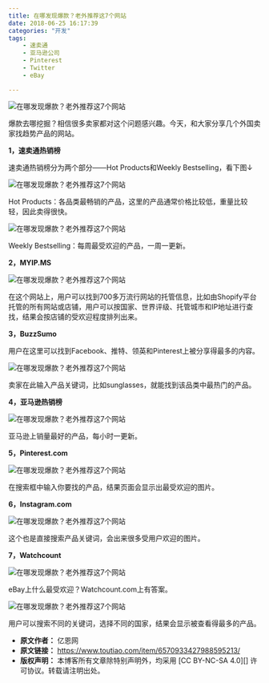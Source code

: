 ```yaml
---
title: 在哪发现爆款？老外推荐这7个网站
date: 2018-06-25 16:17:39
categories: "开发"
tags:
	- 速卖通
	- 亚马逊公司
	- Pinterest
	- Twitter
	- eBay

---
```


![在哪发现爆款？老外推荐这7个网站][7]

爆款去哪挖掘？相信很多卖家都对这个问题感兴趣。今天，和大家分享几个外国卖家找趋势产品的网站。

**1，速卖通热销榜**

速卖通热销榜分为两个部分——Hot Products和Weekly Bestselling，看下图↓

![在哪发现爆款？老外推荐这7个网站][7 1]

Hot Products：各品类最畅销的产品，这里的产品通常价格比较低，重量比较轻，因此卖得很快。

![在哪发现爆款？老外推荐这7个网站][7 2]

Weekly Bestselling：每周最受欢迎的产品，一周一更新。

**2，MYIP.MS**

![在哪发现爆款？老外推荐这7个网站][7 3]

在这个网站上，用户可以找到700多万流行网站的托管信息，比如由Shopify平台托管的所有网站或店铺，用户可以按国家、世界评级、托管城市和IP地址进行查找，结果会按店铺的受欢迎程度排列出来。

**3，BuzzSumo**

用户在这里可以找到Facebook、推特、领英和Pinterest上被分享得最多的内容。

![在哪发现爆款？老外推荐这7个网站][7 4]

卖家在此输入产品关键词，比如sunglasses，就能找到该品类中最热门的产品。

**4，亚马逊热销榜**

![在哪发现爆款？老外推荐这7个网站][7 5]

亚马逊上销量最好的产品，每小时一更新。

**5，Pinterest.com**

![在哪发现爆款？老外推荐这7个网站][7 6]

在搜索框中输入你要找的产品，结果页面会显示出最受欢迎的图片。

**6，Instagram.com**

![在哪发现爆款？老外推荐这7个网站][7 7]

这个也是直接搜索产品关键词，会出来很多受用户欢迎的图片。

**7，Watchcount**

![在哪发现爆款？老外推荐这7个网站][7 8]

eBay上什么最受欢迎？Watchcount.com上有答案。

![在哪发现爆款？老外推荐这7个网站][7 9]

用户可以搜索不同的关键词，选择不同的国家，结果会显示被查看得最多的产品。


[7]: /pro/os/crawler/Y7FE-A2II-YAYJ.jpg
[7 1]: /pro/os/crawler/UQMU-MQIZ-V7RA.jpg
[7 2]: /pro/os/crawler/UBJM-YRNR-VMN2.jpg
[7 3]: /pro/os/crawler/JQFQ-NIUN-YNFZ.jpg
[7 4]: /pro/os/crawler/QZZ6-7BR2-QZEZ.jpg
[7 5]: /pro/os/crawler/MVFE-BZFF-IU3E.jpg
[7 6]: /pro/os/crawler/ZUQJ-JV7J-MEVZ.jpg
[7 7]: /pro/os/crawler/NFQA-UIZV-FIQ3.jpg
[7 8]: /pro/os/crawler/REAA-EJNZ-RUIB.jpg
[7 9]: /pro/os/crawler/IQ6Z-ZV63-MR73.jpg
 *  **原文作者：** 亿恩网
 *  **原文链接：** https://www.toutiao.com/item/6570933427988595213/
 *  **版权声明：** 本博客所有文章除特别声明外，均采用 [CC BY-NC-SA 4.0][] 许可协议。转载请注明出处。